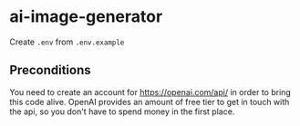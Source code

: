 # ai-image-generator

Create `.env` from `.env.example`

## Preconditions
You need to create an account for https://openai.com/api/ in order to bring this code alive. 
OpenAI provides an amount of free tier to get in touch with the api, so you don't have to spend money in the first place. 
